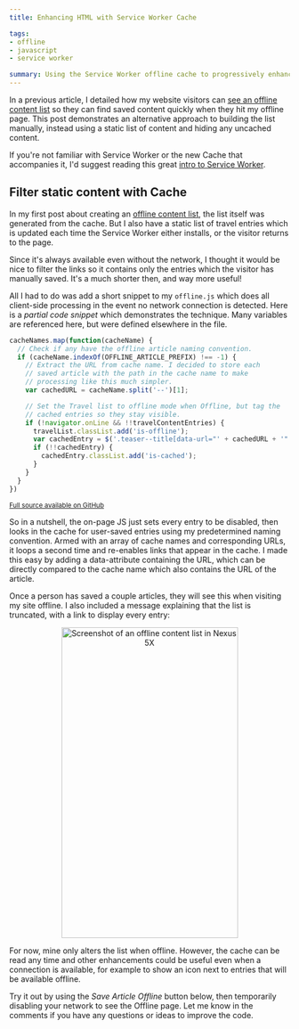 ```yaml
---
title: Enhancing HTML with Service Worker Cache

tags:
- offline
- javascript
- service worker

summary: Using the Service Worker offline cache to progressively enhance static content.
---
```


In a previous article, I detailed how my website visitors can [see an offline content list](/blog/service-worker-offline-content-list/) so they can find saved content quickly when they hit my offline page. This post demonstrates an alternative approach to building the list manually, instead using a static list of content and hiding any uncached content.

If you're not familiar with Service Worker or the new Cache that accompanies it, I'd suggest reading this great [intro to Service Worker](https://www.smashingmagazine.com/2016/02/making-a-service-worker/).

## Filter static content with Cache

In my first post about creating an [offline content list](/blog/service-worker-offline-content-list/), the list itself was generated from the cache. But I also have a static list of travel entries which is updated each time the Service Worker either installs, or the visitor returns to the page.

Since it's always available even without the network, I thought it would be nice to filter the links so it contains only the entries which the visitor has manually saved. It's a much shorter then, and way more useful!

All I had to do was add a short snippet to my `offline.js` which does all client-side processing in the event no network connection is detected. Here is a _partial code snippet_ which demonstrates the technique. Many variables are referenced here, but were defined elsewhere in the file.

```js
cacheNames.map(function(cacheName) {
  // Check if any have the offline article naming convention.
  if (cacheName.indexOf(OFFLINE_ARTICLE_PREFIX) !== -1) {
    // Extract the URL from cache name. I decided to store each
    // saved article with the path in the cache name to make
    // processing like this much simpler.
    var cachedURL = cacheName.split('--')[1];

    // Set the Travel list to offline mode when Offline, but tag the
    // cached entries so they stay visible.
    if (!navigator.onLine && !!travelContentEntries) {
      travelList.classList.add('is-offline');
      var cachedEntry = $('.teaser--title[data-url="' + cachedURL + '"');
      if (!!cachedEntry) {
        cachedEntry.classList.add('is-cached');
      }
    }
  }
})

```

<small><a href="https://github.com/rupl/chrisruppel.com/blob/bf58b63ca893e5f66520df37ae27a995bad3f676/_js/offline.js">Full source available on GitHub</a></small>

So in a nutshell, the on-page JS just sets every entry to be disabled, then looks in the cache for user-saved entries using my predetermined naming convention. Armed with an array of cache names and corresponding URLs, it loops a second time and re-enables links that appear in the cache. I made this easy by adding a data-attribute containing the URL, which can be directly compared to the cache name which also contains the URL of the article.

Once a person has saved a couple articles, they will see this when visiting my site offline. I also included a message explaining that the list is truncated, with a link to display every entry:

<center><img width="317" height="558" src="{{ site.img-host }}/img/blog/service-worker-offline-content-list-filter-1.png" alt="Screenshot of an offline content list in Nexus 5X"/></center>

For now, mine only alters the list when offline. However, the cache can be read any time and other enhancements could be useful even when a connection is available, for example to show an icon next to entries that will be available offline. 

Try it out by using the *Save Article Offline* button below, then temporarily disabling your network to see the Offline page. Let me know in the comments if you have any questions or ideas to improve the code.
